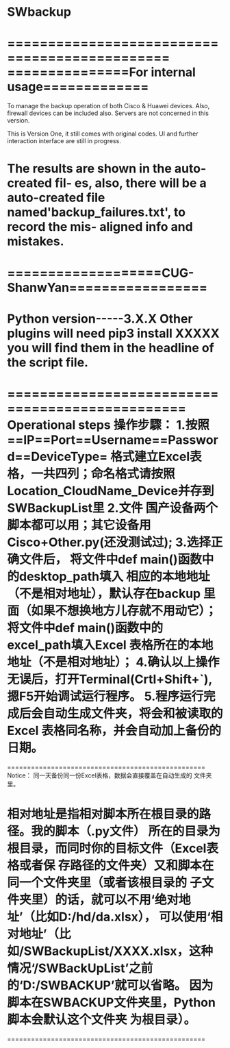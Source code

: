 # SWbackup
==============================================
===============For internal usage=============
==============================================

To manage the backup operation of both Cisco & 
Huawei devices. Also, firewall devices can be
included also. Servers are not concerned in 
this version.

This is Version One, it still comes with 
original codes. UI and further interaction 
interface are still in progress.

The results are shown in the auto-created fil-
es, also, there will be a auto-created file 
named'backup_failures.txt', to record the mis-
aligned info and mistakes.
================================================
===================CUG-ShanwYan=================
================================================

Python version-----3.X.X
Other plugins will need 
pip3 install XXXXX
you will find them in the headline of the script file. 
================================================
================================================
Operational steps
操作步驟：
1.按照==IP==Port==Username==Password==DeviceType=
格式建立Excel表格，一共四列；命名格式请按照
Location_CloudName_Device并存到SWBackupList里
2.文件
国产设备两个脚本都可以用；其它设备用Cisco+Other.py(还没测试过);
3.选择正确文件后，
将文件中def main()函数中的desktop_path填入
相应的本地地址（不是相对地址），默认存在backup
里面（如果不想换地方儿存就不用动它）；
将文件中def main()函数中的excel_path填入Excel
表格所在的本地地址（不是相对地址）；
4.确认以上操作无误后，打开Terminal(Crtl+Shift+`),
摁F5开始调试运行程序。
5.程序运行完成后会自动生成文件夹，将会和被读取的Excel
表格同名称，并会自动加上备份的日期。
==================================================
==================================================
Notice：
同一天备份同一份Excel表格，数据会直接覆盖在自动生成的
文件夹里。

相对地址是指相对脚本所在根目录的路径。我的脚本（.py文件）
所在的目录为根目录，而同时你的目标文件（Excel表格或者保
存路径的文件夹）又和脚本在同一个文件夹里（或者该根目录的
子文件夹里）的话，就可以不用‘绝对地址’（比如D:/hd/da.xlsx），
可以使用‘相对地址’（比如/SWBackupList/XXXX.xlsx，这种
情况‘/SWBackUpList’之前的‘D:/SWBACKUP’就可以省略。
因为脚本在SWBACKUP文件夹里，Python脚本会默认这个文件夹
为根目录）。
==================================================
==================================================
